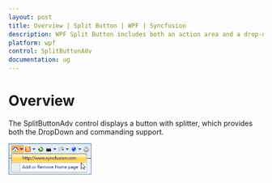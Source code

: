 ```yaml
---
layout: post
title: Overview | Split Button | WPF | Syncfusion
description: WPF Split Button includes both an action area and a drop-down button, which displays the items in a drop-down menu.
platform: wpf
control: SplitButtonAdv
documentation: ug
---
```


# Overview

The SplitButtonAdv control displays a button with splitter, which provides both the DropDown and commanding support.



![SplitButton - Overview](Overview_images/Overview_img1.png)





